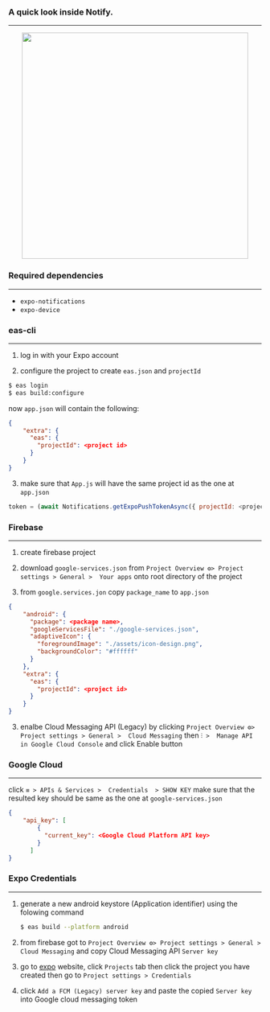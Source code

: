 ### A quick look inside Notify.
---
<div align="center">
  <a href="https://drive.google.com/file/d/1Q_JKrNYsiJSFd06H3lF6FRyLfhRlj4Oq/view?usp=sharing" target="_blank">
      <img src="https://drive.google.com/uc?id=1j3n9Jwl2r7Qh-jKayKZefkNFlBHYkOKB" height="450"/>
  </a>
</div>

### Required dependencies
---
- `expo-notifications`
- `expo-device`

### eas-cli
---
1. log in with your Expo account

2. configure the project to create `eas.json` and `projectId`
```sh
$ eas login
$ eas build:configure
```
now `app.json` will contain the following:
```json
{
    "extra": {
      "eas": {
        "projectId": <project id>
      }
    }
}
```

3. make sure that `App.js` will have the same project id as the one at `app.json`
```js
token = (await Notifications.getExpoPushTokenAsync({ projectId: <project_id> })).data;
```

### Firebase
---
1. create firebase project

2. download `google-services.json` from `Project Overview ⚙️> Project settings > General >  Your apps` onto root directory of the project

3. from `google.services.jon` copy `package_name` to `app.json`
```json
{
    "android": {
      "package": <package name>,
      "googleServicesFile": "./google-services.json",
      "adaptiveIcon": {
        "foregroundImage": "./assets/icon-design.png",
        "backgroundColor": "#ffffff"
      }
    },
    "extra": {
      "eas": {
        "projectId": <project id>
      }
    }
}
```

3. enalbe Cloud Messaging API (Legacy) by clicking `Project Overview ⚙️> Project settings > General >  Cloud Messaging`
then  `⫶ >  Manage API in Google Cloud Console` and click Enable button

### Google Cloud
---
click `≡ > APIs & Services >  Credentials  > SHOW KEY`  make sure that the resulted key should be same as the one at `google-services.json`
```json
{
    "api_key": [
        {
          "current_key": <Google Cloud Platform API key>
        }
      ]
}
```

### Expo Credentials
---
1. generate a new android keystore (Application identifier) using the folowing command
    ```sh
    $ eas build --platform android
    ```

2. from firebase got to `Project Overview ⚙️> Project settings > General >  Cloud
Messaging` and copy Cloud Messaging API `Server key`

3. go to [expo](https://expo.dev/) website, click `Projects` tab then click the project you have created then go to `Project settings > Credentials`

4. click `Add a FCM (Legacy) server key` and paste the copied `Server key` into Google cloud messaging token

